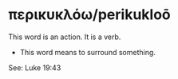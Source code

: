 # περικυκλόω/perikukloō
This word is an action. It is a verb.
* This word means to surround something.

See: Luke 19:43
